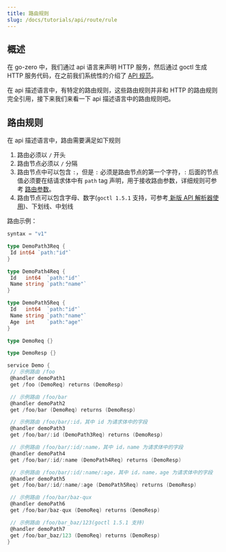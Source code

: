 ```yaml
---
title: 路由规则
slug: /docs/tutorials/api/route/rule
---
```


## 概述

在 go-zero 中，我们通过 api 语言来声明 HTTP 服务，然后通过 goctl 生成 HTTP 服务代码，在之前我们系统性的介绍了 <a href="/docs/tutorials" target="_blank">API 规范</a>。

在 api 描述语言中，有特定的路由规则，这些路由规则并非和 HTTP 的路由规则完全引用，接下来我们来看一下 api 描述语言中的路由规则吧。

## 路由规则

在 api 描述语言中，路由需要满足如下规则

1. 路由必须以 `/` 开头
1. 路由节点必须以 `/` 分隔
1. 路由节点中可以包含 `:`，但是 `:` 必须是路由节点的第一个字符，`:` 后面的节点值必须要在结请求体中有 `path` tag 声明，用于接收路由参数，详细规则可参考 <a href="/docs/tutorials/api/parameter" target="_blank">路由参数</a>。
1. 路由节点可以包含字母、数字(`goctl 1.5.1` 支持，可参考<a href="/docs/tutorials/api/faq#1-%E6%80%8E%E4%B9%88%E4%BD%93%E9%AA%8C%E6%96%B0%E7%9A%84-api-%E7%89%B9%E6%80%A7" target="_blank"> 新版 API 解析器使用</a>)、下划线、中划线

路由示例：

```go {29,33,37,41,45,49,53}
syntax = "v1"

type DemoPath3Req {
 Id int64 `path:"id"`
}

type DemoPath4Req {
 Id   int64  `path:"id"`
 Name string `path:"name"`
}

type DemoPath5Req {
 Id   int64  `path:"id"`
 Name string `path:"name"`
 Age  int    `path:"age"`
}

type DemoReq {}

type DemoResp {}

service Demo {
 // 示例路由 /foo
 @handler demoPath1
 get /foo (DemoReq) returns (DemoResp)

 // 示例路由 /foo/bar
 @handler demoPath2
 get /foo/bar (DemoReq) returns (DemoResp)

 // 示例路由 /foo/bar/:id，其中 id 为请求体中的字段
 @handler demoPath3
 get /foo/bar/:id (DemoPath3Req) returns (DemoResp)

 // 示例路由 /foo/bar/:id/:name，其中 id，name 为请求体中的字段
 @handler demoPath4
 get /foo/bar/:id/:name (DemoPath4Req) returns (DemoResp)

 // 示例路由 /foo/bar/:id/:name/:age，其中 id，name，age 为请求体中的字段
 @handler demoPath5
 get /foo/bar/:id/:name/:age (DemoPath5Req) returns (DemoResp)

 // 示例路由 /foo/bar/baz-qux
 @handler demoPath6
 get /foo/bar/baz-qux (DemoReq) returns (DemoResp)

 // 示例路由 /foo/bar_baz/123(goctl 1.5.1 支持)
 @handler demoPath7
 get /foo/bar_baz/123 (DemoReq) returns (DemoResp)
}


```
